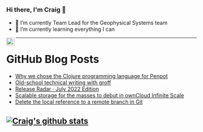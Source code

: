 ### Hi there, I'm Craig 👋

<!--
**CraigTeelFugro/CraigTeelFugro** is a ✨ _special_ ✨ repository because its `README.md` (this file) appears on your GitHub profile.

Here are some ideas to get you started:
-->

- 🔭 I’m currently Team Lead for the Geophysical Systems team
- 🌱 I’m currently learning everything I can

[<img align="left" alt="Craig Teel | LinkedIn" width="22px" src="https://cdn.jsdelivr.net/npm/simple-icons@v3/icons/linkedin.svg" />][linkedin]

---

# GitHub Blog Posts

<!-- BLOG-POST-LIST:START -->
- [Why we chose the Clojure programming language for Penpot](https://opensource.com/article/22/7/why-we-chose-clojure-penpot)
- [Old-school technical writing with groff](https://opensource.com/article/22/8/old-school-technical-writing-groff)
- [Release Radar · July 2022 Edition](https://github.blog/2022-08-05-release-radar-jul-2022/)
- [Scalable storage for the masses to debut in ownCloud Infinite Scale](https://opensource.com/article/22/8/scalable-storage-masses-ownclouds-ocis)
- [Delete the local reference to a remote branch in Git](https://opensource.com/article/22/8/delete-local-reference-remote-branch-git)
<!-- BLOG-POST-LIST:END -->

## [![Craig's github stats](https://github-readme-stats.vercel.app/api?username=craigteelfugro)](https://github.com/anuraghazra/github-readme-stats)


[linkedin]: https://linkedin.com/in/craig-teel-b8786771
